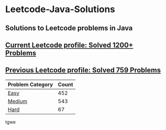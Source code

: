 # Leetcode-Java-Solutions 

## Solutions to Leetcode problems in Java

## [Current Leetcode profile: Solved 1200+ Problems](https://leetcode.com/varunsjsu/)
## [Previous Leetcode profile: Solved 759 Problems](https://leetcode.com/varunu28/)

Problem Category | Count
--- | --- 
[Easy](https://github.com/varunu28/LeetCode-Java-Solutions/blob/master/Easy/README.md) | 452
[Medium](https://github.com/varunu28/LeetCode-Java-Solutions/blob/master/Medium/README.md) | 543
[Hard](https://github.com/varunu28/LeetCode-Java-Solutions/blob/master/Hard/README.md) | 67


tgwe
